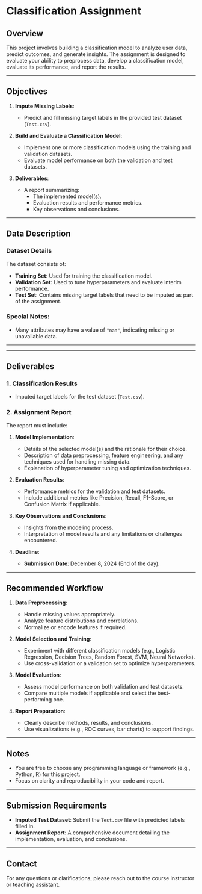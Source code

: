 # Classification Assignment

## Overview
This project involves building a classification model to analyze user data, predict outcomes, and generate insights. The assignment is designed to evaluate your ability to preprocess data, develop a classification model, evaluate its performance, and report the results.

---

## Objectives
1. **Impute Missing Labels**:
   - Predict and fill missing target labels in the provided test dataset (`Test.csv`).

2. **Build and Evaluate a Classification Model**:
   - Implement one or more classification models using the training and validation datasets.
   - Evaluate model performance on both the validation and test datasets.

3. **Deliverables**:
   - A report summarizing:
     - The implemented model(s).
     - Evaluation results and performance metrics.
     - Key observations and conclusions.

---

## Data Description
### Dataset Details
The dataset consists of:
- **Training Set**: Used for training the classification model.
- **Validation Set**: Used to tune hyperparameters and evaluate interim performance.
- **Test Set**: Contains missing target labels that need to be imputed as part of the assignment.

### Special Notes:
- Many attributes may have a value of `"nan"`, indicating missing or unavailable data.

---



---

## Deliverables
### 1. **Classification Results**
- Imputed target labels for the test dataset (`Test.csv`).

### 2. **Assignment Report**
The report must include:
1. **Model Implementation**:
   - Details of the selected model(s) and the rationale for their choice.
   - Description of data preprocessing, feature engineering, and any techniques used for handling missing data.
   - Explanation of hyperparameter tuning and optimization techniques.

2. **Evaluation Results**:
   - Performance metrics for the validation and test datasets.
   - Include additional metrics like Precision, Recall, F1-Score, or Confusion Matrix if applicable.

3. **Key Observations and Conclusions**:
   - Insights from the modeling process.
   - Interpretation of model results and any limitations or challenges encountered.

4. **Deadline**:
   - **Submission Date**: December 8, 2024 (End of the day).

---

## Recommended Workflow
1. **Data Preprocessing**:
   - Handle missing values appropriately.
   - Analyze feature distributions and correlations.
   - Normalize or encode features if required.

2. **Model Selection and Training**:
   - Experiment with different classification models (e.g., Logistic Regression, Decision Trees, Random Forest, SVM, Neural Networks).
   - Use cross-validation or a validation set to optimize hyperparameters.

3. **Model Evaluation**:
   - Assess model performance on both validation and test datasets.
   - Compare multiple models if applicable and select the best-performing one.

4. **Report Preparation**:
   - Clearly describe methods, results, and conclusions.
   - Use visualizations (e.g., ROC curves, bar charts) to support findings.

---

## Notes
- You are free to choose any programming language or framework (e.g., Python, R) for this project.
- Focus on clarity and reproducibility in your code and report.

---

## Submission Requirements
- **Imputed Test Dataset**: Submit the `Test.csv` file with predicted labels filled in.
- **Assignment Report**: A comprehensive document detailing the implementation, evaluation, and conclusions.

---

## Contact
For any questions or clarifications, please reach out to the course instructor or teaching assistant.
